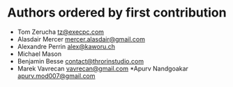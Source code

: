 # Authors ordered by first contribution

* Tom Zerucha <tz@execpc.com>
* Alasdair Mercer <mercer.alasdair@gmail.com>
* Alexandre Perrin <alex@kaworu.ch>
* Michael Mason
* Benjamin Besse <contact@throrinstudio.com>
* Marek Vavrecan <vavrecan@gmail.com>
*Apurv Nandgoakar <apurv.mod007@gmail.com>